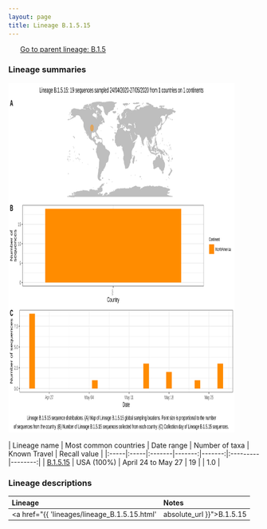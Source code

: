 ```yaml
---
layout: page
title: Lineage B.1.5.15
---
```




<p>
<ul class="actions small">
	 <a href="{{ 'lineages/lineage_B.1.5.html' | absolute_url }}" class="button special fit">Go to parent lineage: B.1.5</a>
</ul>
</p>
<h3> Lineage summaries</h3>

<img src="../assets/images/B.1.5.15.svg" alt="B.1.5.15 lineage summary figure" width="90%" height="700px" />


| Lineage name | Most common countries | Date range | Number of taxa | Known Travel | Recall value |
|:-----|:-----|:-------|-------:|-------:|:---------|--------:|
| <a href="{{ 'lineages/lineage_B.1.5.15.html' | absolute_url }}">B.1.5.15</a> | USA (100%) | April 24 to May 27 | 19 |  | 1.0 |

<h3>Lineage descriptions</h3>

| Lineage | Notes |
|:-----|:-----|
| <a href="{{ 'lineages/lineage_B.1.5.15.html' | absolute_url }}">B.1.5.15</a> | USA lineage (CA) |

